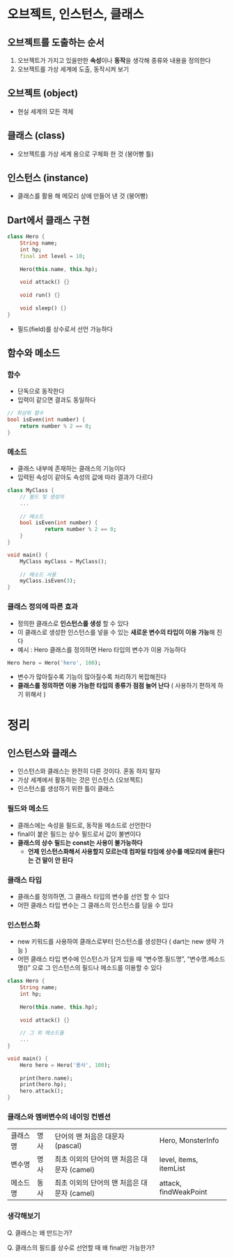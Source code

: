 # 오브젝트, 인스턴스, 클래스

## 오브젝트를 도출하는 순서

1. 오브젝트가 가지고 있을만한 **속성**이나 **동작**을 생각해 종류와 내용을 정의한다
2. 오브젝트를 가상 세계에 도출, 동작시켜 보기

## 오브젝트 (object)

- 현실 세계의 모든 객체

## 클래스 (class)

- 오브젝트를 가상 세계 용으로 구체화 한 것 (붕어빵 틀)

## 인스턴스 (instance)

- 클래스를 활용 해 메모리 상에 만들어 낸 것 (붕어빵)

## Dart에서 클래스 구현

```dart
class Hero {
	String name;
	int hp;
	final int level = 10;
	
	Hero(this.name, this.hp);
	
	void attack() {}
	
	void run() {}
	
	void sleep() {}	
}
```

- 필드(field)를 상수로서 선언 가능하다

## 함수와 메소드

### 함수

- 단독으로 동작한다
- 입력이 같으면 결과도 동일하다

```dart
// 최상위 함수
bool isEven(int number) {
	return number % 2 == 0;
}
```

### 메소드

- 클래스 내부에 존재하는 클래스의 기능이다
- 입력된 속성이 같아도 속성의 값에 따라 결과가 다르다

```dart
class MyClass {
	// 필드 및 생성자
	...
	
	// 메소드
	bool isEven(int number) {
			return number % 2 == 0;
	}
}

void main() {
	MyClass myClass = MyClass();
	
	// 메소드 사용
	myClass.isEven(3);	
}
```

### 클래스 정의에 따른 효과

- 정의한 클래스로 **인스턴스를 생성** 할 수 있다
- 이 클래스로 생성한 인스턴스를 넣을 수 있는 **새로운 변수의 타입이 이용 가능**해 진다
- 예시 : Hero 클래스를 정의하면 Hero 타입의 변수가 이용 가능하다

```dart
Hero hero = Hero('hero', 100);
```

- 변수가 많아질수록 기능이 많아질수록 처리하기 복잡해진다
- **클래스를 정의하면 이용 가능한 타입의 종류가 점점 늘어 난다** ( 사용하기 편하게 하기 위해서 )
##

# 정리

## 인스턴스와 클래스

- 인스턴스와 클래스는 완전히 다른 것이다. 혼동 하지 말자
- 가상 세계에서 활동하는 것은 인스턴스  (오브젝트)
- 인스턴스를 생성하기 위한 틀이 클래스

### 필드와 메소드

- 클래스에는 속성을 필드로, 동작을 메소드로 선언한다
- final이 붙은 필드는 상수 필드로서 값이 불변이다
- **클래스의 상수 필드는 const는 사용이 불가능하다**
    - **언제 인스턴스화해서 사용할지 모르는데 컴파일 타임에 상수를 메모리에 올린다는 건 말이 안 된다**

### 클래스 타입

- 클래스를 정의하면, 그 클래스 타입의 변수를 선언 할 수 있다
- 어떤 클래스 타입 변수는 그 클래스의 인스턴스를 담을 수 있다

### 인스턴스화

- new 키워드를 사용하여 클래스로부터 인스턴스를 생성한다 ( dart는 new 생략 가능 )
- 어떤 클래스 타입 변수에 인스턴스가 담겨 있을 때 “변수명.필드명”, “변수명.메소드명()” 으로 그 인스턴스의 필드나 메소드를 이용할 수 있다

```dart
class Hero {
	String name;
	int hp;
	
	Hero(this.name, this.hp);
	
	void attack() {}
	
	// 그 외 메소드들
	...
}

void main() {
	Hero hero = Hero('용사', 100);
	
	print(hero.name);
	print(hero.hp);
	hero.attack();	
}
```

### 클래스와 멤버변수의 네이밍 컨벤션
<table>
  <tr>
    <td>클래스명</td><td>명사</td><td>단어의 맨 처음은 대문자 (pascal)</td><td>Hero, MonsterInfo</td>
  </tr>
  <tr>
    <td>변수명</td><td>명사</td><td>최초 이외의 단어의 맨 처음은 대문자 (camel)</td><td>level, items, itemList</td>
  </tr>
  <tr>
    <td>메소드명</td><td>동사</td><td>최초 이외의 단어의 맨 처음은 대문자 (camel)</td><td>attack, findWeakPoint</td>
  </tr>
</table>

### 생각해보기
Q. 클래스는 왜 만드는가?

Q. 클래스의 필드를 상수로 선언할 때 왜 final만 가능한가?